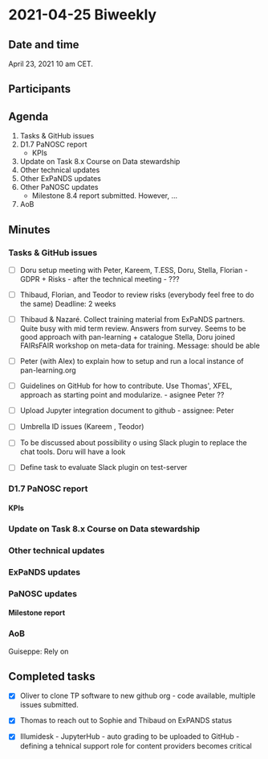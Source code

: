 
# 2021-04-25 Biweekly



## Date and time

April 23, 2021 10 am CET.



## Participants





## Agenda

1. Tasks & GitHub issues
1. D1.7 PaNOSC report
   * KPIs
1. Update on Task 8.x Course on Data stewardship
1. Other technical updates
1. Other ExPaNDS updates
1. Other PaNOSC updates
    * Milestone 8.4 report submitted. However, ...
3. AoB



## Minutes


### Tasks & GitHub issues

- [ ] Doru setup meeting with Peter, Kareem, T.ESS, Doru, Stella, Florian - GDPR + Risks - after the technical meeting - ??? 
- [ ] Thibaud, Florian, and Teodor to review risks (everybody feel free to do the same)
    Deadline: 2 weeks
    
- [ ] Thibaud & Nazaré. Collect training material from ExPaNDS partners. 
    Quite busy with mid term review. Answers from survey. Seems to be good approach with pan-learning + catalogue
    Stella, Doru joined FAIRsFAIR workshop on meta-data for training. Message: should be able 
    

- [ ] Peter (with Alex) to explain how to setup and run a local instance of pan-learning.org
- [ ] Guidelines on GitHub for how to contribute. Use Thomas', XFEL, approach as starting point and modularize. - asignee Peter ??
- [ ] Upload Jupyter integration document to github - assignee: Peter
- [ ] Umbrella ID issues (Kareem , Teodor)
- [ ] To be discussed about possibility o using Slack plugin to replace the chat tools. 
    Doru will have a look

- [ ] Define task to evaluate Slack plugin on test-server

### D1.7 PaNOSC report

#### KPIs

### Update on Task 8.x Course on Data stewardship


### Other technical updates


### ExPaNDS updates

### PaNOSC updates

#### Milestone report


### AoB


Guiseppe: Rely on 


## Completed tasks
- [x] Oliver to clone TP software to new github org - code available, multiple issues submitted.
- [x] Thomas to reach out to Sophie and Thibaud on ExPANDS status
- [x] Illumidesk - JupyterHub - auto grading to be uploaded to GitHub - defining a tehnical support role for content providers becomes critical

